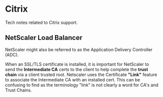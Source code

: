 # Citrix

Tech notes related to Citrix support.

## NetScaler Load Balancer

NetScaler might also be referred to as the Application Delivery Controller (ADC).

When an SSL/TLS certificate is installed, it is important for NetScaler to send the 
**Intermediate CA** certs to the client to help complete the **trust chain** via a client trusted root.
Netscaler uses the Certificate **"Link"** feature to associate the Intermediate CA with an installed cert.
This can be confusing to find as the terminology "link" is not clearly a word for CA's and Trust Chains.
